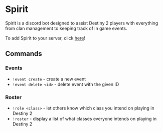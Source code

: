 # Spirit

Spirit is a discord bot designed to assist Destiny 2 players with everything from clan management to keeping track of in game events.

To add Spirit to your server, click [here](https://discordapp.com/oauth2/authorize?client_id=335084645743984641&scope=bot&permissions=93296)!

## Commands

### Events
- `!event create` - create a new event
- `!event delete <id>` - delete event with the given ID

### Roster
- `!role <class>` - let others know which class you intend on playing in Destiny 2
- `!roster` - display a list of what classes everyone intends on playing in Destiny 2
